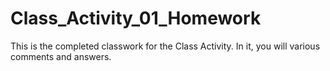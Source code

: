 # Class_Activity_01_Homework
This is the completed classwork for the Class Activity. In it, you will various comments and answers. 
